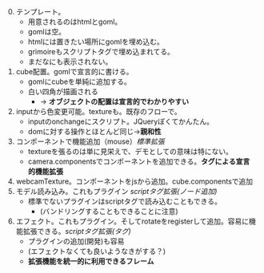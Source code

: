 0. テンプレート。
    + 用意されるのはhtmlとgoml。
    + gomlは空。
    + htmlには置きたい場所にgomlを埋め込む。
    + grimoireもスクリプトタグで埋め込まれてる。
    + まだなにも表示されない。
1. cube配置。gomlで宣言的に書ける。
    + gomlにcubeを単純に追加する。
    + 白い四角が描画される
      + -> **オブジェクトの配置は宣言的でわかりやすい**
2. inputから色変更可能。textureも。既存のフローで。
    + inputのonchangeにスクリプト。JQueryぽくてかんたん。
    + domに対する操作とほとんど同じ->**親和性**
3. コンポーネントで機能追加（mouse）*標準拡張*
    + textureを張るのは単に見栄えで、デモとしての意味は特にない。
    + camera.componentsでコンポーネントを追加できる。**タグによる宣言的機能拡張**
4. webcamTexture。コンポーネントをjsから追加。cube.componentsで追加
5. モデル読み込み。これもプラグイン *scriptタグ拡張(ノード追加)*
    + 標準でないプラグインはscriptタグで読み込むこともできる。
      + (バンドリングすることもできることに注意)
6. エフェクト。これもプラグイン。そしてrotateをregisterして追加。容易に機能拡張できる。*scriptタグ拡張(タグ)*
    + プラグインの追加(開発)も容易
    + (エフェクトなくても良いようなきがする？)
    + **拡張機能を統一的に利用できるフレーム**
